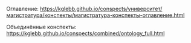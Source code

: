 Оглавление:
https://kglebb.github.io/conspects/университет/магистратура/конспекты/магистратура-конспекты-оглавление.html

Объединённые конспекты:
https://kglebb.github.io/conspects/combined/ontology_full.html

